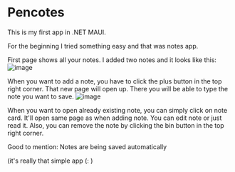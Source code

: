 # Pencotes
This is my first app in .NET MAUI.

For the beginning I tried something easy and that was notes app.

First page shows all your notes. I added two notes and it looks like this:
![image](https://user-images.githubusercontent.com/46300167/202797864-60c4b080-f7f9-4d84-93f7-485dcdc64dce.png)

When you want to add a note, you have to click the plus button in the top right corner. That new page will open up. There you will be able to type the note you want to save.
![image](https://user-images.githubusercontent.com/46300167/202798198-e57a2548-716c-46e2-8d7c-1fc8f728dfab.png)

When you want to open already existing note, you can simply click on note card. It'll open same page as when adding note. You can edit note or just read it. Also, you can remove the note by clicking the bin button in the top right corner.

Good to mention:
Notes are being saved automatically

(it's really that simple app (: )
